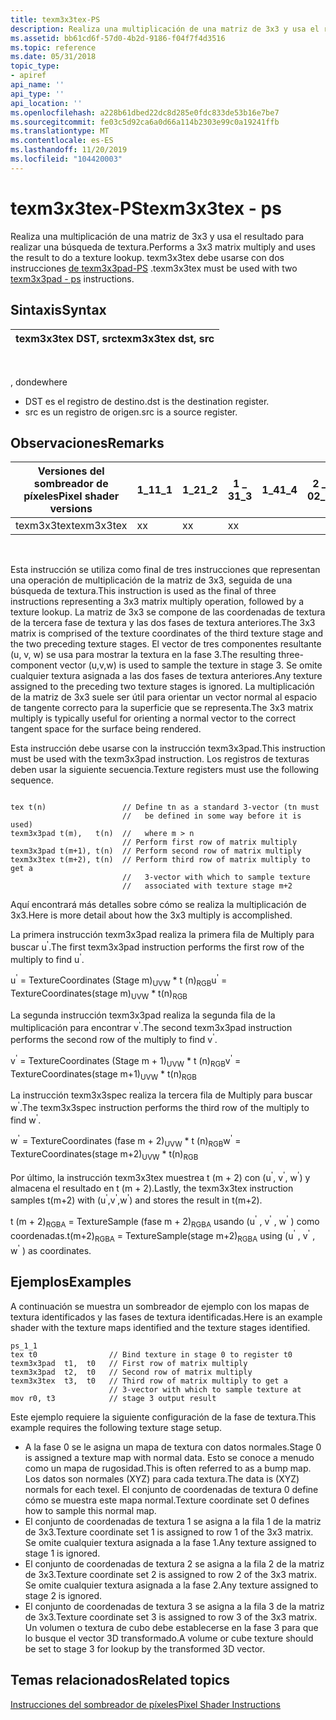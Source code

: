 ```yaml
---
title: texm3x3tex-PS
description: Realiza una multiplicación de una matriz de 3x3 y usa el resultado para realizar una búsqueda de textura. texm3x3tex debe usarse con dos instrucciones de texm3x3pad-PS.
ms.assetid: bb61cd6f-57d0-4b2d-9186-f04f7f4d3516
ms.topic: reference
ms.date: 05/31/2018
topic_type:
- apiref
api_name: ''
api_type: ''
api_location: ''
ms.openlocfilehash: a228b61dbed22dc8d285e0fdc833de53b16e7be7
ms.sourcegitcommit: fe03c5d92ca6a0d66a114b2303e99c0a19241ffb
ms.translationtype: MT
ms.contentlocale: es-ES
ms.lasthandoff: 11/20/2019
ms.locfileid: "104420003"
---
```

# <a name="texm3x3tex---ps"></a><span data-ttu-id="63a4a-104">texm3x3tex-PS</span><span class="sxs-lookup"><span data-stu-id="63a4a-104">texm3x3tex - ps</span></span>

<span data-ttu-id="63a4a-105">Realiza una multiplicación de una matriz de 3x3 y usa el resultado para realizar una búsqueda de textura.</span><span class="sxs-lookup"><span data-stu-id="63a4a-105">Performs a 3x3 matrix multiply and uses the result to do a texture lookup.</span></span> <span data-ttu-id="63a4a-106">texm3x3tex debe usarse con dos instrucciones [de texm3x3pad-PS](texm3x3pad---ps.md) .</span><span class="sxs-lookup"><span data-stu-id="63a4a-106">texm3x3tex must be used with two [texm3x3pad - ps](texm3x3pad---ps.md) instructions.</span></span>

## <a name="syntax"></a><span data-ttu-id="63a4a-107">Sintaxis</span><span class="sxs-lookup"><span data-stu-id="63a4a-107">Syntax</span></span>



| <span data-ttu-id="63a4a-108">texm3x3tex DST, src</span><span class="sxs-lookup"><span data-stu-id="63a4a-108">texm3x3tex dst, src</span></span> |
|---------------------|



 

<span data-ttu-id="63a4a-109">, donde</span><span class="sxs-lookup"><span data-stu-id="63a4a-109">where</span></span>

-   <span data-ttu-id="63a4a-110">DST es el registro de destino.</span><span class="sxs-lookup"><span data-stu-id="63a4a-110">dst is the destination register.</span></span>
-   <span data-ttu-id="63a4a-111">src es un registro de origen.</span><span class="sxs-lookup"><span data-stu-id="63a4a-111">src is a source register.</span></span>

## <a name="remarks"></a><span data-ttu-id="63a4a-112">Observaciones</span><span class="sxs-lookup"><span data-stu-id="63a4a-112">Remarks</span></span>



| <span data-ttu-id="63a4a-113">Versiones del sombreador de píxeles</span><span class="sxs-lookup"><span data-stu-id="63a4a-113">Pixel shader versions</span></span> | <span data-ttu-id="63a4a-114">1\_1</span><span class="sxs-lookup"><span data-stu-id="63a4a-114">1\_1</span></span> | <span data-ttu-id="63a4a-115">1\_2</span><span class="sxs-lookup"><span data-stu-id="63a4a-115">1\_2</span></span> | <span data-ttu-id="63a4a-116">1 \_ 3</span><span class="sxs-lookup"><span data-stu-id="63a4a-116">1\_3</span></span> | <span data-ttu-id="63a4a-117">1\_4</span><span class="sxs-lookup"><span data-stu-id="63a4a-117">1\_4</span></span> | <span data-ttu-id="63a4a-118">2 \_ 0</span><span class="sxs-lookup"><span data-stu-id="63a4a-118">2\_0</span></span> | <span data-ttu-id="63a4a-119">2 \_ x</span><span class="sxs-lookup"><span data-stu-id="63a4a-119">2\_x</span></span> | <span data-ttu-id="63a4a-120">2 \_ SW</span><span class="sxs-lookup"><span data-stu-id="63a4a-120">2\_sw</span></span> | <span data-ttu-id="63a4a-121">3 \_ 0</span><span class="sxs-lookup"><span data-stu-id="63a4a-121">3\_0</span></span> | <span data-ttu-id="63a4a-122">3 \_ SW</span><span class="sxs-lookup"><span data-stu-id="63a4a-122">3\_sw</span></span> |
|-----------------------|------|------|------|------|------|------|-------|------|-------|
| <span data-ttu-id="63a4a-123">texm3x3tex</span><span class="sxs-lookup"><span data-stu-id="63a4a-123">texm3x3tex</span></span>            | <span data-ttu-id="63a4a-124">x</span><span class="sxs-lookup"><span data-stu-id="63a4a-124">x</span></span>    | <span data-ttu-id="63a4a-125">x</span><span class="sxs-lookup"><span data-stu-id="63a4a-125">x</span></span>    | <span data-ttu-id="63a4a-126">x</span><span class="sxs-lookup"><span data-stu-id="63a4a-126">x</span></span>    |      |      |      |       |      |       |



 

<span data-ttu-id="63a4a-127">Esta instrucción se utiliza como final de tres instrucciones que representan una operación de multiplicación de la matriz de 3x3, seguida de una búsqueda de textura.</span><span class="sxs-lookup"><span data-stu-id="63a4a-127">This instruction is used as the final of three instructions representing a 3x3 matrix multiply operation, followed by a texture lookup.</span></span> <span data-ttu-id="63a4a-128">La matriz de 3x3 se compone de las coordenadas de textura de la tercera fase de textura y las dos fases de textura anteriores.</span><span class="sxs-lookup"><span data-stu-id="63a4a-128">The 3x3 matrix is comprised of the texture coordinates of the third texture stage and the two preceding texture stages.</span></span> <span data-ttu-id="63a4a-129">El vector de tres componentes resultante (u, v, w) se usa para mostrar la textura en la fase 3.</span><span class="sxs-lookup"><span data-stu-id="63a4a-129">The resulting three-component vector (u,v,w) is used to sample the texture in stage 3.</span></span> <span data-ttu-id="63a4a-130">Se omite cualquier textura asignada a las dos fases de textura anteriores.</span><span class="sxs-lookup"><span data-stu-id="63a4a-130">Any texture assigned to the preceding two texture stages is ignored.</span></span> <span data-ttu-id="63a4a-131">La multiplicación de la matriz de 3x3 suele ser útil para orientar un vector normal al espacio de tangente correcto para la superficie que se representa.</span><span class="sxs-lookup"><span data-stu-id="63a4a-131">The 3x3 matrix multiply is typically useful for orienting a normal vector to the correct tangent space for the surface being rendered.</span></span>

<span data-ttu-id="63a4a-132">Esta instrucción debe usarse con la instrucción texm3x3pad.</span><span class="sxs-lookup"><span data-stu-id="63a4a-132">This instruction must be used with the texm3x3pad instruction.</span></span> <span data-ttu-id="63a4a-133">Los registros de texturas deben usar la siguiente secuencia.</span><span class="sxs-lookup"><span data-stu-id="63a4a-133">Texture registers must use the following sequence.</span></span>


```
 
tex t(n)                 // Define tn as a standard 3-vector (tn must
                         //   be defined in some way before it is used)
texm3x3pad t(m),   t(n)  //   where m > n
                         // Perform first row of matrix multiply
texm3x3pad t(m+1), t(n)  // Perform second row of matrix multiply
texm3x3tex t(m+2), t(n)  // Perform third row of matrix multiply to get a
                         //   3-vector with which to sample texture
                         //   associated with texture stage m+2
```



<span data-ttu-id="63a4a-134">Aquí encontrará más detalles sobre cómo se realiza la multiplicación de 3x3.</span><span class="sxs-lookup"><span data-stu-id="63a4a-134">Here is more detail about how the 3x3 multiply is accomplished.</span></span>

<span data-ttu-id="63a4a-135">La primera instrucción texm3x3pad realiza la primera fila de Multiply para buscar u<sup>'</sup>.</span><span class="sxs-lookup"><span data-stu-id="63a4a-135">The first texm3x3pad instruction performs the first row of the multiply to find u<sup>'</sup>.</span></span>

<span data-ttu-id="63a4a-136">u<sup>'</sup> = TextureCoordinates (Stage m)<sub>UVW</sub> \* t (n)<sub>RGB</sub></span><span class="sxs-lookup"><span data-stu-id="63a4a-136">u<sup>'</sup> = TextureCoordinates(stage m)<sub>UVW</sub> \* t(n)<sub>RGB</sub></span></span>

<span data-ttu-id="63a4a-137">La segunda instrucción texm3x3pad realiza la segunda fila de la multiplicación para encontrar v<sup>'</sup>.</span><span class="sxs-lookup"><span data-stu-id="63a4a-137">The second texm3x3pad instruction performs the second row of the multiply to find v<sup>'</sup>.</span></span>

<span data-ttu-id="63a4a-138">v<sup>'</sup> = TextureCoordinates (Stage m + 1)<sub>UVW</sub> \* t (n)<sub>RGB</sub></span><span class="sxs-lookup"><span data-stu-id="63a4a-138">v<sup>'</sup> = TextureCoordinates(stage m+1)<sub>UVW</sub> \* t(n)<sub>RGB</sub></span></span>

<span data-ttu-id="63a4a-139">La instrucción texm3x3spec realiza la tercera fila de Multiply para buscar w<sup>'</sup>.</span><span class="sxs-lookup"><span data-stu-id="63a4a-139">The texm3x3spec instruction performs the third row of the multiply to find w<sup>'</sup>.</span></span>

<span data-ttu-id="63a4a-140">w<sup>'</sup> = TextureCoordinates (fase m + 2)<sub>UVW</sub> \* t (n)<sub>RGB</sub></span><span class="sxs-lookup"><span data-stu-id="63a4a-140">w<sup>'</sup> = TextureCoordinates(stage m+2)<sub>UVW</sub> \* t(n)<sub>RGB</sub></span></span>

<span data-ttu-id="63a4a-141">Por último, la instrucción texm3x3tex muestrea t (m + 2) con (u<sup>'</sup>, v<sup>'</sup>, w<sup>'</sup>) y almacena el resultado en t (m + 2).</span><span class="sxs-lookup"><span data-stu-id="63a4a-141">Lastly, the texm3x3tex instruction samples t(m+2) with (u<sup>'</sup>,v<sup>'</sup>,w<sup>'</sup>) and stores the result in t(m+2).</span></span>

<span data-ttu-id="63a4a-142">t (m + 2)<sub>RGBA</sub> = TextureSample (fase m + 2)<sub>RGBA</sub> usando (u<sup>'</sup> , v<sup>'</sup> , w<sup>'</sup> ) como coordenadas.</span><span class="sxs-lookup"><span data-stu-id="63a4a-142">t(m+2)<sub>RGBA</sub> = TextureSample(stage m+2)<sub>RGBA</sub> using (u<sup>'</sup> , v<sup>'</sup> , w<sup>'</sup> ) as coordinates.</span></span>

## <a name="examples"></a><span data-ttu-id="63a4a-143">Ejemplos</span><span class="sxs-lookup"><span data-stu-id="63a4a-143">Examples</span></span>

<span data-ttu-id="63a4a-144">A continuación se muestra un sombreador de ejemplo con los mapas de textura identificados y las fases de textura identificadas.</span><span class="sxs-lookup"><span data-stu-id="63a4a-144">Here is an example shader with the texture maps identified and the texture stages identified.</span></span>


```
ps_1_1
tex t0                // Bind texture in stage 0 to register t0
texm3x3pad  t1,  t0   // First row of matrix multiply
texm3x3pad  t2,  t0   // Second row of matrix multiply
texm3x3tex  t3,  t0   // Third row of matrix multiply to get a
                      // 3-vector with which to sample texture at 
mov r0, t3            // stage 3 output result
```



<span data-ttu-id="63a4a-145">Este ejemplo requiere la siguiente configuración de la fase de textura.</span><span class="sxs-lookup"><span data-stu-id="63a4a-145">This example requires the following texture stage setup.</span></span>

-   <span data-ttu-id="63a4a-146">A la fase 0 se le asigna un mapa de textura con datos normales.</span><span class="sxs-lookup"><span data-stu-id="63a4a-146">Stage 0 is assigned a texture map with normal data.</span></span> <span data-ttu-id="63a4a-147">Esto se conoce a menudo como un mapa de rugosidad.</span><span class="sxs-lookup"><span data-stu-id="63a4a-147">This is often referred to as a bump map.</span></span> <span data-ttu-id="63a4a-148">Los datos son normales (XYZ) para cada textura.</span><span class="sxs-lookup"><span data-stu-id="63a4a-148">The data is (XYZ) normals for each texel.</span></span> <span data-ttu-id="63a4a-149">El conjunto de coordenadas de textura 0 define cómo se muestra este mapa normal.</span><span class="sxs-lookup"><span data-stu-id="63a4a-149">Texture coordinate set 0 defines how to sample this normal map.</span></span>
-   <span data-ttu-id="63a4a-150">El conjunto de coordenadas de textura 1 se asigna a la fila 1 de la matriz de 3x3.</span><span class="sxs-lookup"><span data-stu-id="63a4a-150">Texture coordinate set 1 is assigned to row 1 of the 3x3 matrix.</span></span> <span data-ttu-id="63a4a-151">Se omite cualquier textura asignada a la fase 1.</span><span class="sxs-lookup"><span data-stu-id="63a4a-151">Any texture assigned to stage 1 is ignored.</span></span>
-   <span data-ttu-id="63a4a-152">El conjunto de coordenadas de textura 2 se asigna a la fila 2 de la matriz de 3x3.</span><span class="sxs-lookup"><span data-stu-id="63a4a-152">Texture coordinate set 2 is assigned to row 2 of the 3x3 matrix.</span></span> <span data-ttu-id="63a4a-153">Se omite cualquier textura asignada a la fase 2.</span><span class="sxs-lookup"><span data-stu-id="63a4a-153">Any texture assigned to stage 2 is ignored.</span></span>
-   <span data-ttu-id="63a4a-154">El conjunto de coordenadas de textura 3 se asigna a la fila 3 de la matriz de 3x3.</span><span class="sxs-lookup"><span data-stu-id="63a4a-154">Texture coordinate set 3 is assigned to row 3 of the 3x3 matrix.</span></span> <span data-ttu-id="63a4a-155">Un volumen o textura de cubo debe establecerse en la fase 3 para que lo busque el vector 3D transformado.</span><span class="sxs-lookup"><span data-stu-id="63a4a-155">A volume or cube texture should be set to stage 3 for lookup by the transformed 3D vector.</span></span>

## <a name="related-topics"></a><span data-ttu-id="63a4a-156">Temas relacionados</span><span class="sxs-lookup"><span data-stu-id="63a4a-156">Related topics</span></span>

<dl> <dt>

[<span data-ttu-id="63a4a-157">Instrucciones del sombreador de píxeles</span><span class="sxs-lookup"><span data-stu-id="63a4a-157">Pixel Shader Instructions</span></span>](dx9-graphics-reference-asm-ps-instructions.md)
</dt> </dl>

 

 




